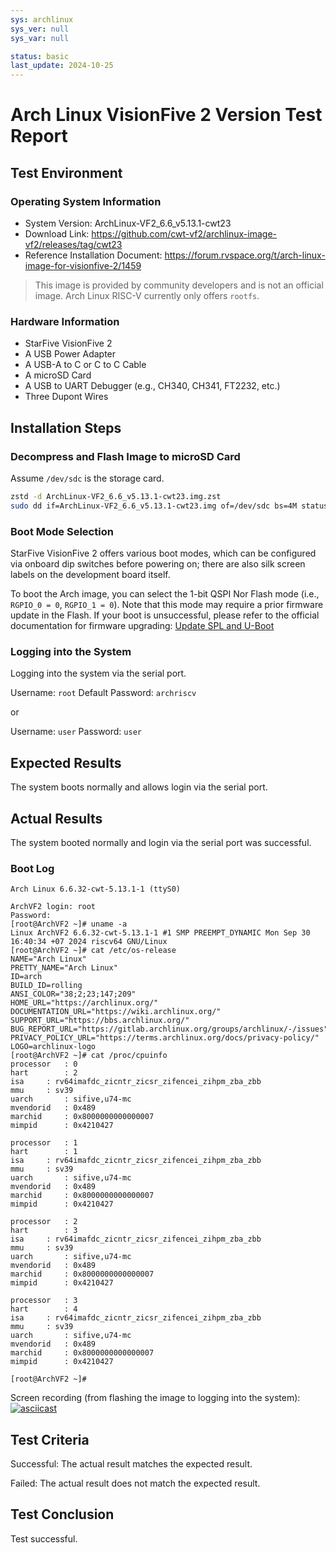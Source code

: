 ```yaml
---
sys: archlinux
sys_ver: null
sys_var: null

status: basic
last_update: 2024-10-25
---
```


# Arch Linux VisionFive 2 Version Test Report

## Test Environment

### Operating System Information

- System Version: ArchLinux-VF2_6.6_v5.13.1-cwt23
- Download Link: https://github.com/cwt-vf2/archlinux-image-vf2/releases/tag/cwt23
- Reference Installation Document: https://forum.rvspace.org/t/arch-linux-image-for-visionfive-2/1459

> This image is provided by community developers and is not an official image. Arch Linux RISC-V currently only offers `rootfs`.

### Hardware Information

- StarFive VisionFive 2
- A USB Power Adapter
- A USB-A to C or C to C Cable
- A microSD Card
- A USB to UART Debugger (e.g., CH340, CH341, FT2232, etc.)
- Three Dupont Wires

## Installation Steps

### Decompress and Flash Image to microSD Card

Assume `/dev/sdc` is the storage card.

```bash
zstd -d ArchLinux-VF2_6.6_v5.13.1-cwt23.img.zst
sudo dd if=ArchLinux-VF2_6.6_v5.13.1-cwt23.img of=/dev/sdc bs=4M status=progress
```

### Boot Mode Selection

StarFive VisionFive 2 offers various boot modes, which can be configured via onboard dip switches before powering on; there are also silk screen labels on the development board itself.

To boot the Arch image, you can select the 1-bit QSPI Nor Flash mode (i.e., `RGPIO_0 = 0`, `RGPIO_1 = 0`). Note that this mode may require a prior firmware update in the Flash. If your boot is unsuccessful, please refer to the official documentation for firmware upgrading: [Update SPL and U-Boot](https://doc.rvspace.org/VisionFive2/Quick_Start_Guide/VisionFive2_QSG/spl_u_boot_0.html)

### Logging into the System

Logging into the system via the serial port.

Username: `root`
Default Password: `archriscv`

or

Username: `user`
Password: `user`

## Expected Results

The system boots normally and allows login via the serial port.

## Actual Results

The system booted normally and login via the serial port was successful.

### Boot Log

```log
Arch Linux 6.6.32-cwt-5.13.1-1 (ttyS0)

ArchVF2 login: root
Password: 
[root@ArchVF2 ~]# uname -a
Linux ArchVF2 6.6.32-cwt-5.13.1-1 #1 SMP PREEMPT_DYNAMIC Mon Sep 30 16:40:34 +07 2024 riscv64 GNU/Linux
[root@ArchVF2 ~]# cat /etc/os-release 
NAME="Arch Linux"
PRETTY_NAME="Arch Linux"
ID=arch
BUILD_ID=rolling
ANSI_COLOR="38;2;23;147;209"
HOME_URL="https://archlinux.org/"
DOCUMENTATION_URL="https://wiki.archlinux.org/"
SUPPORT_URL="https://bbs.archlinux.org/"
BUG_REPORT_URL="https://gitlab.archlinux.org/groups/archlinux/-/issues"
PRIVACY_POLICY_URL="https://terms.archlinux.org/docs/privacy-policy/"
LOGO=archlinux-logo
[root@ArchVF2 ~]# cat /proc/cpuinfo 
processor	: 0
hart		: 2
isa		: rv64imafdc_zicntr_zicsr_zifencei_zihpm_zba_zbb
mmu		: sv39
uarch		: sifive,u74-mc
mvendorid	: 0x489
marchid		: 0x8000000000000007
mimpid		: 0x4210427

processor	: 1
hart		: 1
isa		: rv64imafdc_zicntr_zicsr_zifencei_zihpm_zba_zbb
mmu		: sv39
uarch		: sifive,u74-mc
mvendorid	: 0x489
marchid		: 0x8000000000000007
mimpid		: 0x4210427

processor	: 2
hart		: 3
isa		: rv64imafdc_zicntr_zicsr_zifencei_zihpm_zba_zbb
mmu		: sv39
uarch		: sifive,u74-mc
mvendorid	: 0x489
marchid		: 0x8000000000000007
mimpid		: 0x4210427

processor	: 3
hart		: 4
isa		: rv64imafdc_zicntr_zicsr_zifencei_zihpm_zba_zbb
mmu		: sv39
uarch		: sifive,u74-mc
mvendorid	: 0x489
marchid		: 0x8000000000000007
mimpid		: 0x4210427

[root@ArchVF2 ~]# 
```

Screen recording (from flashing the image to logging into the system):
[![asciicast](https://asciinema.org/a/373WIY16lHwlqjbsj7SkIdWnU.svg)](https://asciinema.org/a/373WIY16lHwlqjbsj7SkIdWnU)

## Test Criteria

Successful: The actual result matches the expected result.

Failed: The actual result does not match the expected result.

## Test Conclusion

Test successful.
